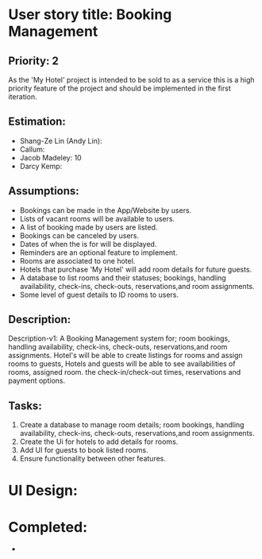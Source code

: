 # User story title: Booking Management

## Priority: 2

As the 'My Hotel' project is intended to be sold to as a service this is a high priority feature of the project and should be implemented in the first iteration. 

## Estimation:

* Shang-Ze Lin (Andy Lin):
* Callum:
* Jacob Madeley: 10
* Darcy Kemp:

[//]: # (Any notes on estimation go here)

## Assumptions:

* Bookings can be made in the App/Website by users.
* Lists of vacant rooms will be available to users.
* A list of booking made by users are listed.
* Bookings can be canceled by users.
* Dates of when the is for will be displayed.
* Reminders are an optional feature to implement.
* Rooms are associated to one hotel.
* Hotels that purchase 'My Hotel' will add room details for future guests.
* A database to list rooms and their statuses; bookings, handling availability, check-ins, check-outs, reservations,and room assignments.
* Some level of guest details to ID rooms to users.

## Description: 

Description-v1: A Booking Management system for; room bookings, handling availability, check-ins, check-outs, reservations,and room assignments.
Hotel's will be able to create listings for rooms and assign rooms to guests,  Hotels and guests will be able to see availabilities of rooms, assigned room. the check-in/check-out times, reservations and payment options.

[//]: # (You need to keep all versions here so that your instructor/marker can see your changes easily. )

[//]: # (In a real project, your older versions could be viewed via commits.)

## Tasks:

1. Create a database to manage room details; room bookings, handling availability, check-ins, check-outs, reservations,and room assignments.
2. Create the Ui for hotels to add details for rooms.
3. Add UI for guests to book listed rooms.
4. Ensure functionality between other features.

# UI Design:
 


[//]: # (* &#40;New, not in the textbook&#41; )

[//]: # (* Many user stories are connected to a User interface.)

[//]: # (* Insert a mockup design screenshot using any prototyping tools, e.g. [https://ninjamock.com/]&#40;https://ninjamock.com/&#41;)

# Completed:

*

[//]: # (* &#40;New, not in the textbook&#41; )

[//]: # (* Insert screenshots of completed. )

[//]: # (* If you have multiple versions &#40;changes between iteractions&#41;, show them all.)

